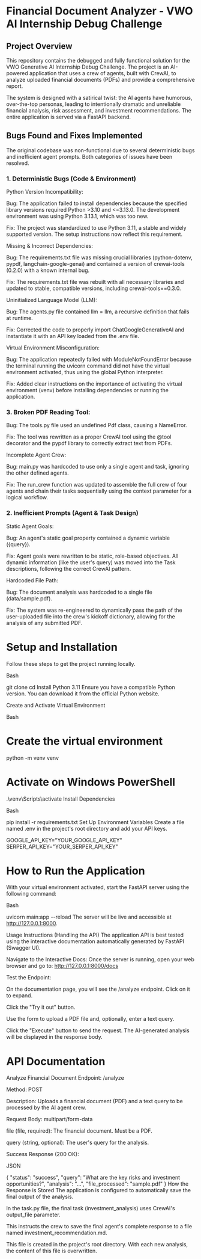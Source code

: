 # Financial Document Analyzer - VWO AI Internship Debug Challenge

## Project Overview
This repository contains the debugged and fully functional solution for the VWO Generative AI Internship Debug Challenge. The project is an AI-powered application that uses a crew of agents, built with CrewAI, to analyze uploaded financial documents (PDFs) and provide a comprehensive report.

The system is designed with a satirical twist: the AI agents have humorous, over-the-top personas, leading to intentionally dramatic and unreliable financial analysis, risk assessment, and investment recommendations. The entire application is served via a FastAPI backend.

## Bugs Found and Fixes Implemented
The original codebase was non-functional due to several deterministic bugs and inefficient agent prompts. Both categories of issues have been resolved.

### 1. Deterministic Bugs (Code & Environment)
Python Version Incompatibility:

Bug: The application failed to install dependencies because the specified library versions required Python >3.10 and <=3.13.0. The development environment was using Python 3.13.1, which was too new.

Fix: The project was standardized to use Python 3.11, a stable and widely supported version. The setup instructions now reflect this requirement.

Missing & Incorrect Dependencies:

Bug: The requirements.txt file was missing crucial libraries (python-dotenv, pypdf, langchain-google-genai) and contained a version of crewai-tools (0.2.0) with a known internal bug.

Fix: The requirements.txt file was rebuilt with all necessary libraries and updated to stable, compatible versions, including crewai-tools==0.3.0.

Uninitialized Language Model (LLM):

Bug: The agents.py file contained llm = llm, a recursive definition that fails at runtime.

Fix: Corrected the code to properly import ChatGoogleGenerativeAI and instantiate it with an API key loaded from the .env file.

Virtual Environment Misconfiguration:

Bug: The application repeatedly failed with ModuleNotFoundError because the terminal running the uvicorn command did not have the virtual environment activated, thus using the global Python interpreter.

Fix: Added clear instructions on the importance of activating the virtual environment (venv) before installing dependencies or running the application.

### 3. Broken PDF Reading Tool:

Bug: The tools.py file used an undefined Pdf class, causing a NameError.

Fix: The tool was rewritten as a proper CrewAI tool using the @tool decorator and the pypdf library to correctly extract text from PDFs.

Incomplete Agent Crew:

Bug: main.py was hardcoded to use only a single agent and task, ignoring the other defined agents.

Fix: The run_crew function was updated to assemble the full crew of four agents and chain their tasks sequentially using the context parameter for a logical workflow.

### 2. Inefficient Prompts (Agent & Task Design)
Static Agent Goals:

Bug: An agent's static goal property contained a dynamic variable ({query}).

Fix: Agent goals were rewritten to be static, role-based objectives. All dynamic information (like the user's query) was moved into the Task descriptions, following the correct CrewAI pattern.

Hardcoded File Path:

Bug: The document analysis was hardcoded to a single file (data/sample.pdf).

Fix: The system was re-engineered to dynamically pass the path of the user-uploaded file into the crew's kickoff dictionary, allowing for the analysis of any submitted PDF.

# Setup and Installation
Follow these steps to get the project running locally.

Bash

git clone <your-github-repo-link>
cd <repository-name>
Install Python 3.11
Ensure you have a compatible Python version. You can download it from the official Python website.

Create and Activate Virtual Environment

Bash

# Create the virtual environment
python -m venv venv

# Activate on Windows PowerShell
.\venv\Scripts\activate
Install Dependencies

Bash

pip install -r requirements.txt
Set Up Environment Variables
Create a file named .env in the project's root directory and add your API keys.

GOOGLE_API_KEY="YOUR_GOOGLE_API_KEY"
SERPER_API_KEY="YOUR_SERPER_API_KEY"

# How to Run the Application
With your virtual environment activated, start the FastAPI server using the following command:

Bash

uvicorn main:app --reload
The server will be live and accessible at http://127.0.0.1:8000.

Usage Instructions (Handling the API)
The application API is best tested using the interactive documentation automatically generated by FastAPI (Swagger UI).

Navigate to the Interactive Docs:
Once the server is running, open your web browser and go to:
http://127.0.0.1:8000/docs

Test the Endpoint:

On the documentation page, you will see the /analyze endpoint. Click on it to expand.

Click the "Try it out" button.

Use the form to upload a PDF file and, optionally, enter a text query.

Click the "Execute" button to send the request. The AI-generated analysis will be displayed in the response body.

#  API Documentation
Analyze Financial Document
Endpoint: /analyze

Method: POST

Description: Uploads a financial document (PDF) and a text query to be processed by the AI agent crew.

Request Body: multipart/form-data

file (file, required): The financial document. Must be a PDF.

query (string, optional): The user's query for the analysis.

Success Response (200 OK):

JSON

{
  "status": "success",
  "query": "What are the key risks and investment opportunities?",
  "analysis": "...",
  "file_processed": "sample.pdf"
}
How the Response is Stored
The application is configured to automatically save the final output of the analysis.

In the task.py file, the final task (investment_analysis) uses CrewAI's output_file parameter.

This instructs the crew to save the final agent's complete response to a file named investment_recommendation.md.

This file is created in the project's root directory. With each new analysis, the content of this file is overwritten.
